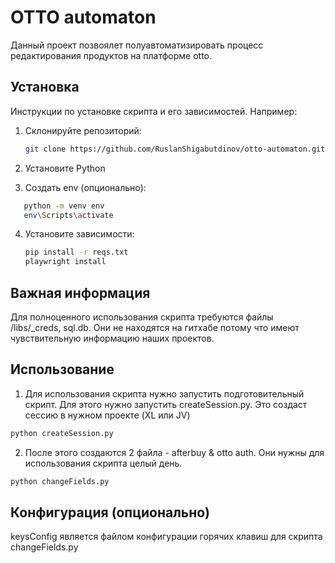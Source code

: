 # OTTO automaton

Данный проект позвоялет полуавтоматизировать процесс редактирования продуктов на платформе otto.

## Установка

Инструкции по установке скрипта и его зависимостей. Например:

1. Склонируйте репозиторий:
   ```bash
   git clone https://github.com/RuslanShigabutdinov/otto-automaton.git
   ```
2. Установите Python

3. Создать env (опционально):
```bash
   python -m venv env
   env\Scripts\activate
   ```

4. Установите зависимости:
   ```bash
   pip install -r reqs.txt
   playwright install
   ```

## Важная информация

Для полноценного использования скрипта требуются файлы /libs/_creds, sql.db. Они не находятся на гитхабе потому что имеют чувствительную информацию наших проектов.

## Использование

1. Для использования скрипта нужно запустить подготовительный скрипт. Для этого нужно запустить createSession.py. Это создаст сессию в нужном проекте (XL или JV)

```bash
python createSession.py
```

2. После этого создаются 2 файла - afterbuy & otto auth. Они нужны для использования скрипта целый день.

```bash
python changeFields.py
```

## Конфигурация (опционально)

keysConfig является файлом конфигурации горячих клавиш для скрипта changeFields.py